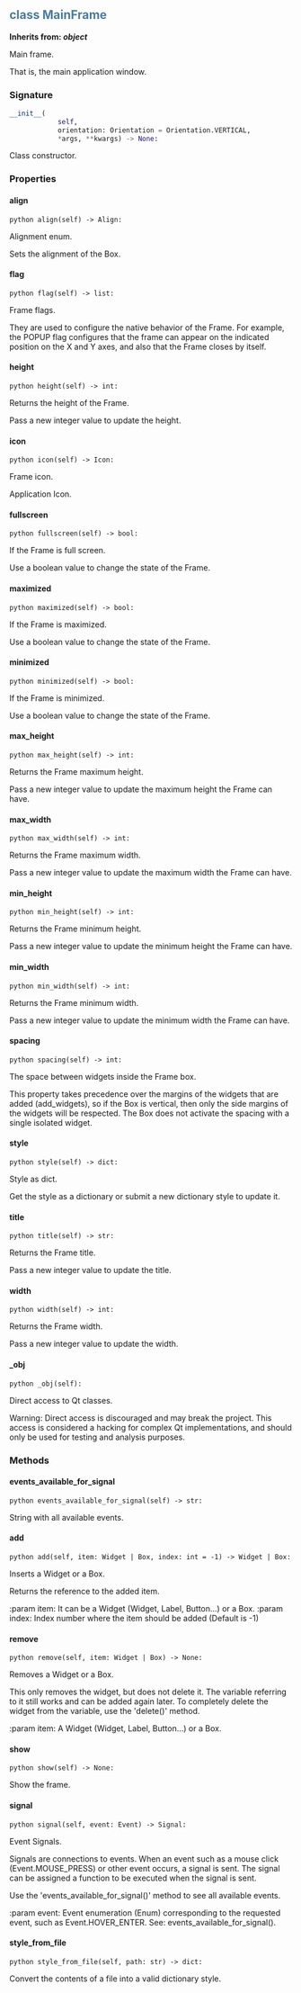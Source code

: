 #  

## <h2 style="color: #4d7c99;">class MainFrame</h2>


**Inherits from: _object_**

Main frame.
 
 That is, the main application window.
 


### Signature

```python
__init__(
            self,
            orientation: Orientation = Orientation.VERTICAL,
            *args, **kwargs) -> None:
```

Class constructor.


### Properties


#### align

```python align(self) -> Align:```

Alignment enum.

  Sets the alignment of the Box.
  

#### flag

```python flag(self) -> list:```

Frame flags.

  They are used to configure the native behavior of the Frame.
  For example, the POPUP flag configures that the frame can appear on 
  the indicated position on the X and Y axes, and also that the Frame 
  closes by itself.
  

#### height

```python height(self) -> int:```

Returns the height of the Frame.

  Pass a new integer value to update the height.
  

#### icon

```python icon(self) -> Icon:```

Frame icon.
  
  Application Icon.
  

#### fullscreen

```python fullscreen(self) -> bool:```

If the Frame is full screen.

  Use a boolean value to change the state of the Frame.
  

#### maximized

```python maximized(self) -> bool:```

If the Frame is maximized.

  Use a boolean value to change the state of the Frame.
  

#### minimized

```python minimized(self) -> bool:```

If the Frame is minimized.

  Use a boolean value to change the state of the Frame.
  

#### max_height

```python max_height(self) -> int:```

Returns the Frame maximum height.

  Pass a new integer value to update the maximum height the Frame can 
  have.
  

#### max_width

```python max_width(self) -> int:```

Returns the Frame maximum width.

  Pass a new integer value to update the maximum width the Frame can 
  have.
  

#### min_height

```python min_height(self) -> int:```

Returns the Frame minimum height.

  Pass a new integer value to update the minimum height the Frame can 
  have.
  

#### min_width

```python min_width(self) -> int:```

Returns the Frame minimum width.

  Pass a new integer value to update the minimum width the Frame can 
  have.
  

#### spacing

```python spacing(self) -> int:```


  The space between widgets inside the Frame box.

  This property takes precedence over the margins of the widgets that 
  are added (add_widgets), so if the Box is vertical, then only the side 
  margins of the widgets will be respected. The Box does not activate 
  the spacing with a single isolated widget.
  

#### style

```python style(self) -> dict:```

Style as dict.

  Get the style as a dictionary or submit a new dictionary style to 
  update it.
  

#### title

```python title(self) -> str:```

Returns the Frame title.

  Pass a new integer value to update the title.
  

#### width

```python width(self) -> int:```

Returns the Frame width.

  Pass a new integer value to update the width.
  

#### _obj

```python _obj(self):```

Direct access to Qt classes.

  Warning: Direct access is discouraged and may break the project. 
  This access is considered a hacking for complex Qt implementations, 
  and should only be used for testing and analysis purposes.
  


### Methods


#### events_available_for_signal

```python events_available_for_signal(self) -> str:```

String with all available events.

#### add

```python add(self, item: Widget | Box, index: int = -1) -> Widget | Box:```

Inserts a Widget or a Box.

  Returns the reference to the added item.
  
  :param item: It can be a Widget (Widget, Label, Button...) or a Box.
  :param index: Index number where the item should be added 
   (Default is -1)
  

#### remove

```python remove(self, item: Widget | Box) -> None:```

Removes a Widget or a Box.

  This only removes the widget, but does not delete it. The variable 
  referring to it still works and can be added again later. To 
  completely delete the widget from the variable, use the 'delete()' 
  method.

  :param item: A Widget (Widget, Label, Button...) or a Box.
  

#### show

```python show(self) -> None:```

Show the frame.

#### signal

```python signal(self, event: Event) -> Signal:```

Event Signals.

  Signals are connections to events. When an event such as a mouse 
  click (Event.MOUSE_PRESS) or other event occurs, a signal is 
  sent. The signal can be assigned a function to be executed when the 
  signal is sent.

  Use the 'events_available_for_signal()' method to see all available 
  events.

  :param event:
   Event enumeration (Enum) corresponding to the requested event, 
   such as Event.HOVER_ENTER. See: events_available_for_signal().
  

#### style_from_file

```python style_from_file(self, path: str) -> dict:```

Convert the contents of a file into a valid dictionary style.
